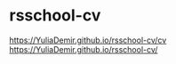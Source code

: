 # rsschool-cv

https://YuliaDemir.github.io/rsschool-cv/cv
https://YuliaDemir.github.io/rsschool-cv/